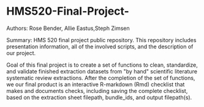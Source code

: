 # HMS520-Final-Project-
Authors: Rose Bender, Allie Eastus,Steph Zimsen

Summary: HMS 520 final project public repository. This repository includes presentation information, all of the involved scripts, and the description of our project. 

Goal of this final project is to create a set of functions to clean, standardize, and validate finished extraction datasets from "by hand" scientific literature systematic review extractions. After the completion of the set of functions, we our final product is an interactive R-markdown (Rmd) checklist that makes and documents checks, including saving the complete checklist, based on the extraction sheet filepath, bundle_ids, and output filepath(s). 

